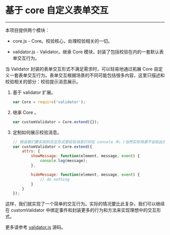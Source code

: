 # 基于 core 自定义表单交互

------------------------------------

本项目提供两个模块：

*   core.js - Core。校验核心，处理校验相关的一切。

*   validator.js - Validator。继承 Core 模块，封装了包括校验在内的一套默认表单交互行为。

当 Validator 封装的表单交互形式不满足需求时，可以轻易地通过拓展 Core 自定义一套表单交互行为。表单交互根据场景的不同可能包括很多内容，这里只描述和校验相关的部分：校验提示消息展示。

1.  基于 validator 扩展。

    ```js
    var Core = require('validator');
    ```

2.  继承 Core 。

    ```js
    var customValidator = Core.extend({});
    ```

3.  定制如何展示校验消息。

    ```js
    // 假设我们要实现的交互形式是校验消息打印在 console 中。(当然实际场景不会如此简单)
    var customValidator = Core.extend({
        attrs: {
            showMessage: function(element, message, event) {
                console.log(message);
            },

            hideMessage: function(element, message, event) {
                // do nothing
            }
        }
    });
    ```

这样，我们就实现了一个简单的交互行为。实际的情况要比此复杂，我们可以继续在 customValidator 中绑定事件和封装更多的行为和方法来实现理想中的交互形式。

更多请参考 [validator.js](../src/validator.js) 源码。
